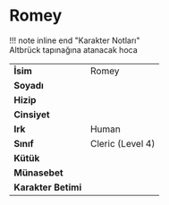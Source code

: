 # Romey   
  
!!! note inline end "Karakter Notları"  
	Altbrück tapınağına atanacak hoca     
  
|  |  |  
|---|---|  
| **İsim** | Romey |  
| **Soyadı** |  |  
| **Hizip** |  |  
| **Cinsiyet** |  |  
| **Irk** | Human |  
| **Sınıf** | Cleric (Level 4) |  
| **Kütük** |  |  
| **Münasebet** |  |  
| **Karakter Betimi** |  |  
  
  
